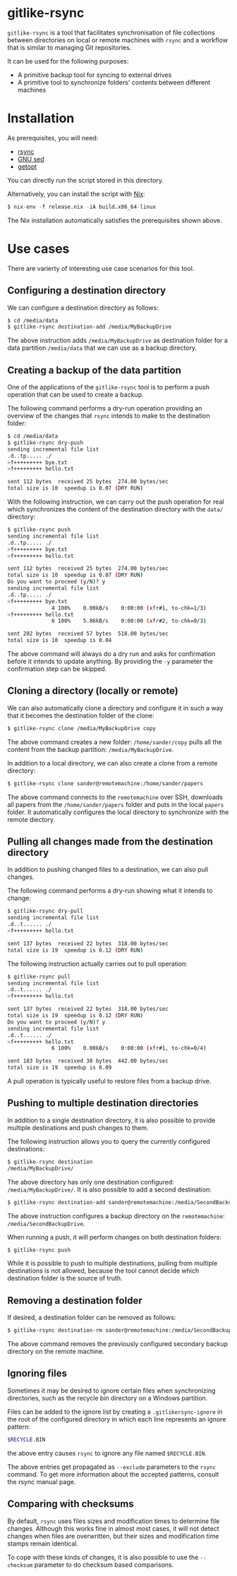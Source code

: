 gitlike-rsync
=============
`gitlike-rsync` is a tool that facilitates synchronisation of file collections
between directories on local or remote machines with `rsync` and a workflow that
is similar to managing Git repositories.

It can be used for the following purposes:
* A primitive backup tool for syncing to external drives
* A primitive tool to synchronize folders' contents between different machines

Installation
============
As prerequisites, you will need:

* [rsync](https://rsync.samba.org)
* [GNU sed](https://www.gnu.org/software/sed)
* [getopt](http://frodo.looijaard.name/project/getopt)

You can directly run the script stored in this directory.

Alternatively, you can install the script with [Nix](http://nixos.org/nix):

```nix
$ nix-env -f release.nix -iA build.x86_64-linux
```

The Nix installation automatically satisfies the prerequisites shown above.

Use cases
=========
There are varierty of interesting use case scenarios for this tool.

Configuring a destination directory
-----------------------------------
We can configure a destination directory as follows:

```bash
$ cd /media/data
$ gitlike-rsync destination-add /media/MyBackupDrive
```

The above instruction adds `/media/MyBackupDrive` as destination folder
for a data partition `/media/data` that we can use as a backup directory.

Creating a backup of the data partition
---------------------------------------
One of the applications of the `gitlike-rsync` tool is to perform a push
operation that can be used to create a backup.

The following command performs a dry-run operation providing an overview of
the changes that `rsync` intends to make to the destination folder:

```bash
$ cd /media/data
$ gitlike-rsync dry-push
sending incremental file list
.d..tp..... ./
>f+++++++++ bye.txt
>f+++++++++ hello.txt

sent 112 bytes  received 25 bytes  274.00 bytes/sec
total size is 10  speedup is 0.07 (DRY RUN)
```

With the following instruction, we can carry out the push operation for real
which synchronizes the content of the destination directory with the `data/`
directory:

```bash
$ gitlike-rsync push
sending incremental file list
.d..tp..... ./
>f+++++++++ bye.txt
>f+++++++++ hello.txt

sent 112 bytes  received 25 bytes  274.00 bytes/sec
total size is 10  speedup is 0.07 (DRY RUN)
Do you want to proceed (y/N)? y
sending incremental file list
.d..tp..... ./
>f+++++++++ bye.txt
              4 100%    0.00kB/s    0:00:00 (xfr#1, to-chk=1/3)
>f+++++++++ hello.txt
              6 100%    5.86kB/s    0:00:00 (xfr#2, to-chk=0/3)

sent 202 bytes  received 57 bytes  518.00 bytes/sec
total size is 10  speedup is 0.04
```

The above command will always do a dry run and asks for confirmation before it
intends to update anything. By providing the `-y` parameter the confirmation
step can be skipped.

Cloning a directory (locally or remote)
---------------------------------------
We can also automatically clone a directory and configure it in such a way that
it becomes the destination folder of the clone:

```bash
$ gitlike-rsync clone /media/MyBackupDrive copy
```

The above command creates a new folder: `/home/sander/copy` pulls all the
content from the backup partition: `/media/MyBackupDrive`.

In addition to a local directory, we can also create a clone from a remote
directory:

```bash
$ gitlike-rsync clone sander@remotemachine:/home/sander/papers

```

The above command connects to the `remotemachine` over SSH, downloads all
papers from the `/home/sander/papers` folder and puts in the local `papers`
folder. It automatically configures the local directory to synchronize with
the remote diectory.

Pulling all changes made from the destination directory
-------------------------------------------------------
In addition to pushing changed files to a destination, we can also pull changes.

The following command performs a dry-run showing what it intends to change:

```bash
$ gitlike-rsync dry-pull
sending incremental file list
.d..t...... ./
>f+++++++++ hello.txt

sent 137 bytes  received 22 bytes  318.00 bytes/sec
total size is 19  speedup is 0.12 (DRY RUN)
```

The following instruction actually carries out to pull operation:

```bash
$ gitlike-rsync pull
sending incremental file list
.d..t...... ./
>f+++++++++ hello.txt

sent 137 bytes  received 22 bytes  318.00 bytes/sec
total size is 19  speedup is 0.12 (DRY RUN)
Do you want to proceed (y/N)? y
sending incremental file list
.d..t...... ./
>f+++++++++ hello.txt
              6 100%    0.00kB/s    0:00:00 (xfr#1, to-chk=0/4)

sent 183 bytes  received 38 bytes  442.00 bytes/sec
total size is 19  speedup is 0.09
```

A pull operation is typically useful to restore files from a backup drive.

Pushing to multiple destination directories
-------------------------------------------
In addition to a single destination directory, it is also possible to provide
multiple destinations and push changes to them.

The following instruction allows you to query the currently configured
destinations:

```bash
$ gitlike-rsync destination
/media/MyBackupDrive/
```

The above directory has only one destination configured:
`/media/MyBackupDrive/`. It is also possible to add a second destination:

```bash
$ gitlike-rsync destination-add sander@remotemachine:/media/SecondBackupDrive
```

The above instruction configures a backup directory on the `remotemachine`:
`/media/SecondBackupDrive`.

When running a push, it will perform changes on both destination folders:

```bash
$ gitlike-rsync push
```

While it is possible to push to multiple destinations, pulling from multiple
destinations is not allowed, because the tool cannot decide which destination
folder is the source of truth.

Removing a destination folder
-----------------------------
If desired, a destination folder can be removed as follows:

```bash
$ gitlike-rsync destination-rm sander@remotemachine:/media/SecondBackupDrive/
```

The above command removes the previously configured secondary backup directory
on the remote machine.

Ignoring files
--------------
Sometimes it may be desired to ignore certain files when synchronizing
directories, such as the recycle bin directory on a Windows partition.

Files can be added to the ignore list by creating a `.gitlikersync-ignore`
in the root of the configured directory in which each line represents an ignore
pattern:

```bash
$RECYCLE.BIN
```

the above entry causes `rsync` to ignore any file named `$RECYCLE.BIN`.

The above entries get propagated as `--exclude` parameters to the `rsync`
command. To get more information about the accepted patterns, consult the rsync
manual page.

Comparing with checksums
------------------------
By default, `rsync` uses files sizes and modification times to determine file
changes. Although this works fine in almost most cases, it will not detect
changes when files are overwritten, but their sizes and modification time stamps
remain identical.

To cope with these kinds of changes, it is also possible to use the `--checksum`
parameter to do checksum based comparisons.
